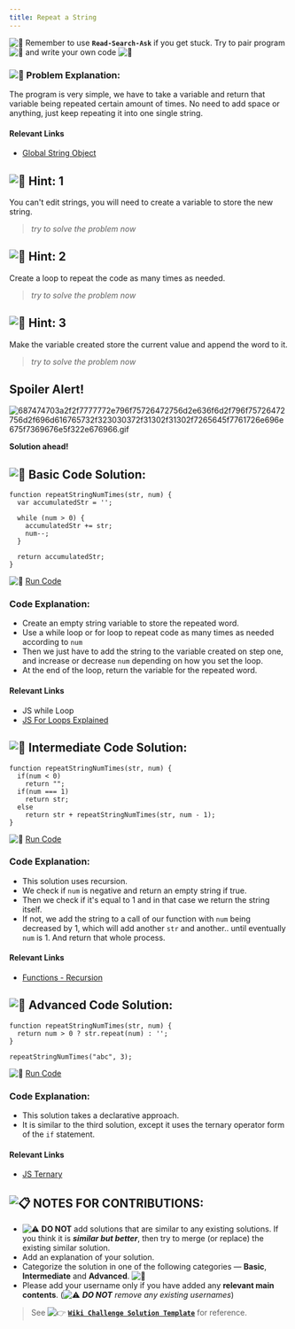 ```yaml
---
title: Repeat a String
---
```

![:triangular_flag_on_post:](https://forum.freecodecamp.com/images/emoji/emoji_one/triangular_flag_on_post.png?v=3 ":triangular_flag_on_post:") Remember to use <a>**`Read-Search-Ask`**</a> if you get stuck. Try to pair program ![:busts_in_silhouette:](https://forum.freecodecamp.com/images/emoji/emoji_one/busts_in_silhouette.png?v=3 ":busts_in_silhouette:") and write your own code ![:pencil:](https://forum.freecodecamp.com/images/emoji/emoji_one/pencil.png?v=3 ":pencil:")

### ![:checkered_flag:](https://forum.freecodecamp.com/images/emoji/emoji_one/checkered_flag.png?v=3 ":checkered_flag:") Problem Explanation:

The program is very simple, we have to take a variable and return that variable being repeated certain amount of times. No need to add space or anything, just keep repeating it into one single string.

#### Relevant Links

*   <a href='https://developer.mozilla.org/en-US/docs/Web/JavaScript/Reference/Global_Objects/String' target='_blank' rel='nofollow'>Global String Object</a>

## ![:speech_balloon:](https://forum.freecodecamp.com/images/emoji/emoji_one/speech_balloon.png?v=3 ":speech_balloon:") Hint: 1

You can't edit strings, you will need to create a variable to store the new string.

> _try to solve the problem now_

## ![:speech_balloon:](https://forum.freecodecamp.com/images/emoji/emoji_one/speech_balloon.png?v=3 ":speech_balloon:") Hint: 2

Create a loop to repeat the code as many times as needed.

> _try to solve the problem now_

## ![:speech_balloon:](https://forum.freecodecamp.com/images/emoji/emoji_one/speech_balloon.png?v=3 ":speech_balloon:") Hint: 3

Make the variable created store the current value and append the word to it.

> _try to solve the problem now_

## Spoiler Alert!

![687474703a2f2f7777772e796f75726472756d2e636f6d2f796f75726472756d2f696d616765732f323030372f31302f31302f7265645f7761726e696e675f7369676e5f322e676966.gif](//discourse-user-assets.s3.amazonaws.com/original/2X/2/2d6c412a50797771301e7ceabd554cef4edcd74d.gif)

**Solution ahead!**

## ![:beginner:](https://forum.freecodecamp.com/images/emoji/emoji_one/beginner.png?v=3 ":beginner:") Basic Code Solution:

    function repeatStringNumTimes(str, num) {
      var accumulatedStr = '';

      while (num > 0) {
        accumulatedStr += str;
        num--;
      }

      return accumulatedStr;
    }

![:rocket:](https://forum.freecodecamp.com/images/emoji/emoji_one/rocket.png?v=3 ":rocket:") <a href='https://repl.it/CLjU/19' target='_blank' rel='nofollow'>Run Code</a>

### Code Explanation:

*   Create an empty string variable to store the repeated word.
*   Use a while loop or for loop to repeat code as many times as needed according to `num`
*   Then we just have to add the string to the variable created on step one, and increase or decrease `num` depending on how you set the loop.
*   At the end of the loop, return the variable for the repeated word.

#### Relevant Links

*   <a>JS while Loop</a>
*   <a href='http://forum.freecodecamp.com/t/javascript-for-loop/14666s-Explained' target='_blank' rel='nofollow'>JS For Loops Explained</a>

## ![:sunflower:](https://forum.freecodecamp.com/images/emoji/emoji_one/sunflower.png?v=3 ":sunflower:") Intermediate Code Solution:

    function repeatStringNumTimes(str, num) {
      if(num < 0)
        return "";
      if(num === 1)
        return str;
      else
        return str + repeatStringNumTimes(str, num - 1);
    }

![:rocket:](https://forum.freecodecamp.com/images/emoji/emoji_one/rocket.png?v=3 ":rocket:") <a href='https://repl.it/CLjU/21' target='_blank' rel='nofollow'>Run Code</a>

### Code Explanation:

*   This solution uses recursion.
*   We check if `num` is negative and return an empty string if true.
*   Then we check if it's equal to 1 and in that case we return the string itself.
*   If not, we add the string to a call of our function with `num` being decreased by 1, which will add another `str` and another.. until eventually `num` is 1\. And return that whole process.

#### Relevant Links

*   <a href='https://developer.mozilla.org/en-US/docs/Web/JavaScript/Guide/Functions#Recursion' target='_blank' rel='nofollow'>Functions - Recursion</a>

## ![:rotating_light:](https://forum.freecodecamp.com/images/emoji/emoji_one/rotating_light.png?v=3 ":rotating_light:") Advanced Code Solution:

    function repeatStringNumTimes(str, num) {
      return num > 0 ? str.repeat(num) : '';
    }

    repeatStringNumTimes("abc", 3);

![:rocket:](https://forum.freecodecamp.com/images/emoji/emoji_one/rocket.png?v=3 ":rocket:") <a href='https://repl.it/CLjU/85' target='_blank' rel='nofollow'>Run Code</a>

### Code Explanation:

*   This solution takes a declarative approach.
*   It is similar to the third solution, except it uses the ternary operator form of the `if` statement.

#### Relevant Links

*   <a href='http://forum.freecodecamp.com/t/javascript-ternary-operator/15973' target='_blank' rel='nofollow'>JS Ternary</a>

## ![:clipboard:](https://forum.freecodecamp.com/images/emoji/emoji_one/clipboard.png?v=3 ":clipboard:") NOTES FOR CONTRIBUTIONS:

*   ![:warning:](https://forum.freecodecamp.com/images/emoji/emoji_one/warning.png?v=3 ":warning:") **DO NOT** add solutions that are similar to any existing solutions. If you think it is **_similar but better_**, then try to merge (or replace) the existing similar solution.
*   Add an explanation of your solution.
*   Categorize the solution in one of the following categories — **Basic**, **Intermediate** and **Advanced**. ![:traffic_light:](https://forum.freecodecamp.com/images/emoji/emoji_one/traffic_light.png?v=3 ":traffic_light:")
*   Please add your username only if you have added any **relevant main contents**. (![:warning:](https://forum.freecodecamp.com/images/emoji/emoji_one/warning.png?v=3 ":warning:") **_DO NOT_** _remove any existing usernames_)

> See ![:point_right:](https://forum.freecodecamp.com/images/emoji/emoji_one/point_right.png?v=3 ":point_right:") <a href='http://forum.freecodecamp.com/t/algorithm-article-template/14272' target='_blank' rel='nofollow'>**`Wiki Challenge Solution Template`**</a> for reference.